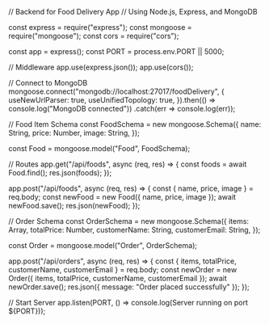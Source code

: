 // Backend for Food Delivery App
// Using Node.js, Express, and MongoDB

const express = require("express");
const mongoose = require("mongoose");
const cors = require("cors");

const app = express();
const PORT = process.env.PORT || 5000;

// Middleware
app.use(express.json());
app.use(cors());

// Connect to MongoDB
mongoose.connect("mongodb://localhost:27017/foodDelivery", {
    useNewUrlParser: true,
    useUnifiedTopology: true,
}).then(() => console.log("MongoDB connected"))
  .catch(err => console.log(err));

// Food Item Schema
const FoodSchema = new mongoose.Schema({
    name: String,
    price: Number,
    image: String,
});

const Food = mongoose.model("Food", FoodSchema);

// Routes
app.get("/api/foods", async (req, res) => {
    const foods = await Food.find();
    res.json(foods);
});

app.post("/api/foods", async (req, res) => {
    const { name, price, image } = req.body;
    const newFood = new Food({ name, price, image });
    await newFood.save();
    res.json(newFood);
});

// Order Schema
const OrderSchema = new mongoose.Schema({
    items: Array,
    totalPrice: Number,
    customerName: String,
    customerEmail: String,
});

const Order = mongoose.model("Order", OrderSchema);

app.post("/api/orders", async (req, res) => {
    const { items, totalPrice, customerName, customerEmail } = req.body;
    const newOrder = new Order({ items, totalPrice, customerName, customerEmail });
    await newOrder.save();
    res.json({ message: "Order placed successfully" });
});

// Start Server
app.listen(PORT, () => console.log(Server running on port ${PORT}));
